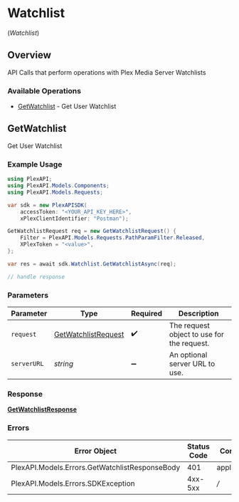 # Watchlist
(*Watchlist*)

## Overview

API Calls that perform operations with Plex Media Server Watchlists


### Available Operations

* [GetWatchlist](#getwatchlist) - Get User Watchlist

## GetWatchlist

Get User Watchlist

### Example Usage

```csharp
using PlexAPI;
using PlexAPI.Models.Components;
using PlexAPI.Models.Requests;

var sdk = new PlexAPISDK(
    accessToken: "<YOUR_API_KEY_HERE>",
    xPlexClientIdentifier: "Postman");

GetWatchlistRequest req = new GetWatchlistRequest() {
    Filter = PlexAPI.Models.Requests.PathParamFilter.Released,
    XPlexToken = "<value>",
};

var res = await sdk.Watchlist.GetWatchlistAsync(req);

// handle response
```

### Parameters

| Parameter                                                           | Type                                                                | Required                                                            | Description                                                         |
| ------------------------------------------------------------------- | ------------------------------------------------------------------- | ------------------------------------------------------------------- | ------------------------------------------------------------------- |
| `request`                                                           | [GetWatchlistRequest](../../Models/Requests/GetWatchlistRequest.md) | :heavy_check_mark:                                                  | The request object to use for the request.                          |
| `serverURL`                                                         | *string*                                                            | :heavy_minus_sign:                                                  | An optional server URL to use.                                      |


### Response

**[GetWatchlistResponse](../../Models/Requests/GetWatchlistResponse.md)**
### Errors

| Error Object                                   | Status Code                                    | Content Type                                   |
| ---------------------------------------------- | ---------------------------------------------- | ---------------------------------------------- |
| PlexAPI.Models.Errors.GetWatchlistResponseBody | 401                                            | application/json                               |
| PlexAPI.Models.Errors.SDKException             | 4xx-5xx                                        | */*                                            |
